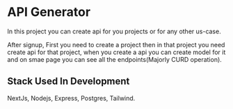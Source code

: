 # API Generator

In this project you can create api for you projects or for any other us-case.

After signup, First you need to create a project then in that project you need create api for that project, when you create a api you can create model for it and on smae page you can see all the endpoints(Majorly CURD operation).

## Stack Used In Development

NextJs, Nodejs, Express, Postgres, Tailwind.
